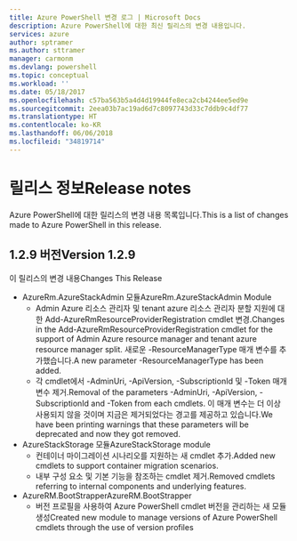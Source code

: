 ```yaml
---
title: Azure PowerShell 변경 로그 | Microsoft Docs
description: Azure PowerShell에 대한 최신 릴리스의 변경 내용입니다.
services: azure
author: sptramer
ms.author: sttramer
manager: carmonm
ms.devlang: powershell
ms.topic: conceptual
ms.workload: ''
ms.date: 05/18/2017
ms.openlocfilehash: c57ba563b5a4d4d19944fe8eca2cb4244ee5ed9e
ms.sourcegitcommit: 2eea03b7ac19ad6d7c8097743d33c7ddb9c4df77
ms.translationtype: HT
ms.contentlocale: ko-KR
ms.lasthandoff: 06/06/2018
ms.locfileid: "34819714"
---
```

# <a name="release-notes"></a><span data-ttu-id="5e38e-103">릴리스 정보</span><span class="sxs-lookup"><span data-stu-id="5e38e-103">Release notes</span></span>

<span data-ttu-id="5e38e-104">Azure PowerShell에 대한 릴리스의 변경 내용 목록입니다.</span><span class="sxs-lookup"><span data-stu-id="5e38e-104">This is a list of changes made to Azure PowerShell in this release.</span></span>

## <a name="version-129"></a><span data-ttu-id="5e38e-105">1.2.9 버전</span><span class="sxs-lookup"><span data-stu-id="5e38e-105">Version 1.2.9</span></span>

<span data-ttu-id="5e38e-106">이 릴리스의 변경 내용</span><span class="sxs-lookup"><span data-stu-id="5e38e-106">Changes This Release</span></span>

* <span data-ttu-id="5e38e-107">AzureRm.AzureStackAdmin 모듈</span><span class="sxs-lookup"><span data-stu-id="5e38e-107">AzureRm.AzureStackAdmin Module</span></span>
    + <span data-ttu-id="5e38e-108">Admin Azure 리소스 관리자 및 tenant azure 리소스 관리자 분할 지원에 대한 Add-AzureRmResourceProviderRegistration cmdlet 변경.</span><span class="sxs-lookup"><span data-stu-id="5e38e-108">Changes in the Add-AzureRmResourceProviderRegistration cmdlet for the support of Admin Azure resource manager and tenant azure resource manager split.</span></span> <span data-ttu-id="5e38e-109">새로운 -ResourceManagerType 매개 변수를 추가했습니다.</span><span class="sxs-lookup"><span data-stu-id="5e38e-109">A new parameter -ResourceManagerType has been added.</span></span>
    + <span data-ttu-id="5e38e-110">각 cmdlet에서 -AdminUri, -ApiVersion, -SubscriptionId 및 -Token 매개 변수 제거.</span><span class="sxs-lookup"><span data-stu-id="5e38e-110">Removal of the parameters -AdminUri, -ApiVersion, -SubscriptionId and -Token from each cmdlets.</span></span> <span data-ttu-id="5e38e-111">이 매개 변수는 더 이상 사용되지 않을 것이며 지금은 제거되었다는 경고를 제공하고 있습니다.</span><span class="sxs-lookup"><span data-stu-id="5e38e-111">We have been printing warnings that these parameters will be deprecated and now they got removed.</span></span>
* <span data-ttu-id="5e38e-112">AzureStackStorage 모듈</span><span class="sxs-lookup"><span data-stu-id="5e38e-112">AzureStackStorage module</span></span>
    + <span data-ttu-id="5e38e-113">컨테이너 마이그레이션 시나리오를 지원하는 새 cmdlet 추가.</span><span class="sxs-lookup"><span data-stu-id="5e38e-113">Added new cmdlets to support container migration scenarios.</span></span>
    + <span data-ttu-id="5e38e-114">내부 구성 요소 및 기본 기능을 참조하는 cmdlet 제거.</span><span class="sxs-lookup"><span data-stu-id="5e38e-114">Removed cmdlets referring to internal components and underlying features.</span></span>
* <span data-ttu-id="5e38e-115">AzureRM.BootStrapper</span><span class="sxs-lookup"><span data-stu-id="5e38e-115">AzureRM.BootStrapper</span></span>
    + <span data-ttu-id="5e38e-116">버전 프로필을 사용하여 Azure PowerShell cmdlet 버전을 관리하는 새 모듈 생성</span><span class="sxs-lookup"><span data-stu-id="5e38e-116">Created new module to manage versions of Azure PowerShell cmdlets through the use of version profiles</span></span>